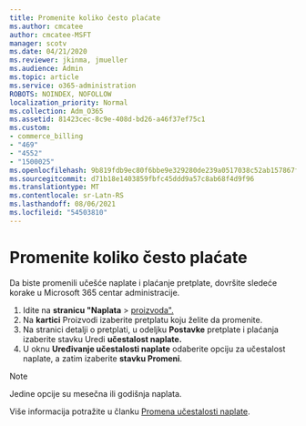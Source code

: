 ```yaml
---
title: Promenite koliko često plaćate
ms.author: cmcatee
author: cmcatee-MSFT
manager: scotv
ms.date: 04/21/2020
ms.reviewer: jkinma, jmueller
ms.audience: Admin
ms.topic: article
ms.service: o365-administration
ROBOTS: NOINDEX, NOFOLLOW
localization_priority: Normal
ms.collection: Adm_O365
ms.assetid: 81423cec-8c9e-408d-bd26-a46f37ef75c1
ms.custom:
- commerce_billing
- "469"
- "4552"
- "1500025"
ms.openlocfilehash: 9b819fdb9ec80f6bbe9e329280de239a0517038c52ab157867f3065505acca90
ms.sourcegitcommit: d71b18e1403859fbfc45ddd9a57c8ab68f4d9f96
ms.translationtype: MT
ms.contentlocale: sr-Latn-RS
ms.lasthandoff: 08/06/2021
ms.locfileid: "54503810"
---
```

# <a name="change-how-often-you-pay"></a>Promenite koliko često plaćate

Da biste promenili učešće naplate i plaćanje pretplate, dovršite sledeće korake u Microsoft 365 centar administracije.

1. Idite na **stranicu "Naplata**  >  [proizvoda".](https://go.microsoft.com/fwlink/p/?linkid=842054)
2. Na **kartici** Proizvodi izaberite pretplatu koju želite da promenite.
3. Na stranici detalji o pretplati, u odeljku **Postavke** pretplate i plaćanja izaberite stavku Uredi **učestalost naplate.**
4. U oknu **Uređivanje učestalosti naplate** odaberite opciju za učestalost naplate, a zatim izaberite **stavku Promeni**.

> [!NOTE]
> Jedine opcije su mesečna ili godišnja naplata.

Više informacija potražite u članku [Promena učestalosti naplate](/microsoft-365/commerce/billing-and-payments/change-payment-frequency).